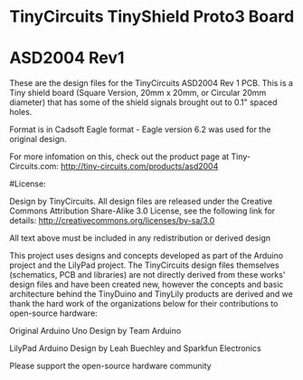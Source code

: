 # TinyCircuits TinyShield Proto3 Board
# ASD2004 Rev1

These are the design files for the TinyCircuits ASD2004 Rev 1 PCB.  This is a Tiny shield board (Square Version, 20mm x 20mm, or Circular 20mm diameter) that has some of the shield signals brought out to 0.1" spaced holes. 

Format is in Cadsoft Eagle format - Eagle version 6.2 was used for the original design.

For more infomation on this, check out the product page at Tiny-Circuits.com:  http://tiny-circuits.com/products/asd2004



#License:

Design by TinyCircuits.
All design files are released under the Creative Commons Attribution Share-Alike 3.0 License, see the following link for details: http://creativecommons.org/licenses/by-sa/3.0

All text above must be included in any redistribution or derived design

This project uses designs and concepts developed as part of the Arduino project and the LilyPad project.  The TinyCircuits design files themselves (schematics, PCB and libraries) are not directly derived from these works' design files and have been created new, however the concepts and basic architecture behind the TinyDuino and TinyLily products are derived and we thank the hard work of the organizations below for their contributions to open-source hardware:
  
Original Arduino Uno Design by Team Arduino

LilyPad Arduino Design by Leah Buechley and Sparkfun Electronics

Please support the open-source hardware community 
